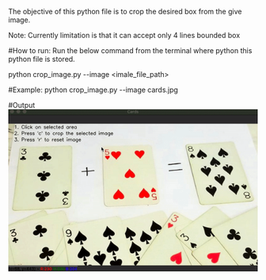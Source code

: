 The objective of this python file is to crop the desired box from the give image.

Note: Currently limitation is that it can accept only 4 lines bounded box

#How to run:
Run the below command from the terminal where python this python file is stored.

python crop_image.py --image <imale_file_path>

#Example:
python crop_image.py --image cards.jpg

#Output
![Output Gif](crop_card.gif)
